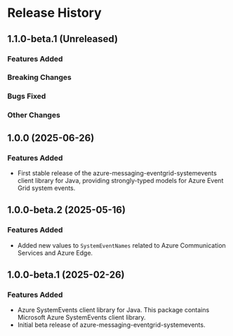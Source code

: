 # Release History

## 1.1.0-beta.1 (Unreleased)

### Features Added

### Breaking Changes

### Bugs Fixed

### Other Changes

## 1.0.0 (2025-06-26)

### Features Added
- First stable release of the azure-messaging-eventgrid-systemevents client library for Java, providing strongly-typed models for Azure Event Grid system events.

## 1.0.0-beta.2 (2025-05-16)

### Features Added
- Added new values to `SystemEventNames` related to Azure Communication Services and Azure Edge.

## 1.0.0-beta.1 (2025-02-26)

### Features Added
- Azure SystemEvents client library for Java. This package contains Microsoft Azure SystemEvents client library.
- Initial beta release of azure-messaging-eventgrid-systemevents.
